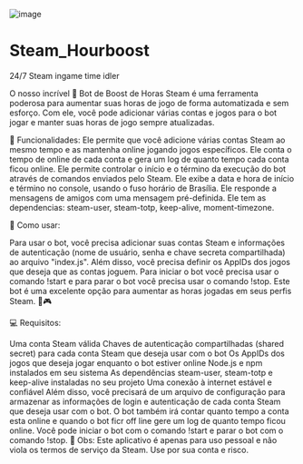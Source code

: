 ![image](https://user-images.githubusercontent.com/53312166/215290155-cc80266d-c3ae-4a1d-a511-5c6e41c4ebcb.png)

# Steam_Hourboost
24/7 Steam ingame time idler

O nosso incrível 🤖 Bot de Boost de Horas Steam é uma ferramenta poderosa para aumentar suas horas de jogo de forma automatizada e sem esforço. Com ele, você pode adicionar várias contas e jogos para o bot jogar e manter suas horas de jogo sempre atualizadas.

🚀 Funcionalidades:
Ele permite que você adicione várias contas Steam ao mesmo tempo e as mantenha online jogando jogos específicos.
Ele conta o tempo de online de cada conta e gera um log de quanto tempo cada conta ficou online.
Ele permite controlar o início e o término da execução do bot através de comandos enviados pelo Steam.
Ele exibe a data e hora de início e término no console, usando o fuso horário de Brasília.
Ele responde a mensagens de amigos com uma mensagem pré-definida.
Ele tem as dependencias: steam-user, steam-totp, keep-alive, moment-timezone.

🔧 Como usar:

Para usar o bot, você precisa adicionar suas contas Steam e informações de autenticação (nome de usuário, senha e chave secreta compartilhada) ao arquivo "index.js". Além disso, você precisa definir os AppIDs dos jogos que deseja que as contas joguem.
Para iniciar o bot você precisa usar o comando !start e para parar o bot você precisa usar o comando !stop.
Este bot é uma excelente opção para aumentar as horas jogadas em seus perfis Steam. 🚀🎮


💻 Requisitos:

Uma conta Steam válida
Chaves de autenticação compartilhadas (shared secret) para cada conta Steam que deseja usar com o bot
Os AppIDs dos jogos que deseja jogar enquanto o bot estiver online
Node.js e npm instalados em seu sistema
As dependências steam-user, steam-totp e keep-alive instaladas no seu projeto
Uma conexão à internet estável e confiável
Além disso, você precisará de um arquivo de configuração para armazenar as informações de login e autenticação de cada conta Steam que deseja usar com o bot. O bot também irá contar quanto tempo a conta esta online e quando o bot ficr off line gere um log de quanto tempo ficou online.
Você pode iniciar o bot com o comando !start e parar o bot com o comando !stop.
📝 Obs: Este aplicativo é apenas para uso pessoal e não viola os termos de serviço da Steam. Use por sua conta e risco.

